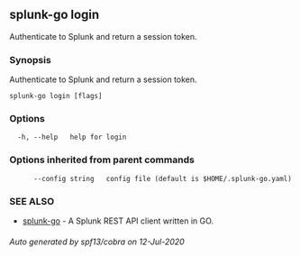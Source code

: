 ## splunk-go login

Authenticate to Splunk and return a session token.

### Synopsis

Authenticate to Splunk and return a session token.

```
splunk-go login [flags]
```

### Options

```
  -h, --help   help for login
```

### Options inherited from parent commands

```
      --config string   config file (default is $HOME/.splunk-go.yaml)
```

### SEE ALSO

* [splunk-go](splunk-go.md)	 - A Splunk REST API client written in GO.

###### Auto generated by spf13/cobra on 12-Jul-2020
